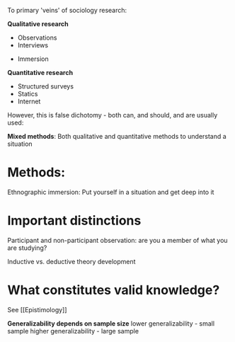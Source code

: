 To primary 'veins' of sociology research:

**Qualitative research**

* Observations
* Interviews
- Immersion

**Quantitative research**

* Structured surveys
* Statics
* Internet


However, this is false dichotomy - both can, and should, and are usually used:

**Mixed methods**: Both qualitative and quantitative methods to understand a situation
# Methods:

Ethnographic immersion:  Put yourself in a situation and get deep into it

# Important distinctions

Participant and non-participant observation: are you a member of what you are studying?

Inductive vs. deductive theory development

# What constitutes valid knowledge?

See [[Epistimology]]

**Generalizability depends on sample size**
lower generalizability - small sample
higher generalizability - large sample